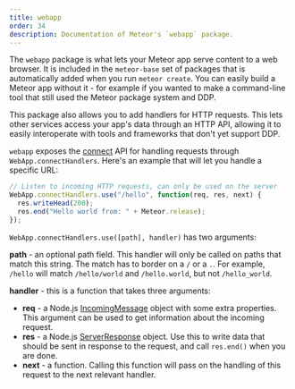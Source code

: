 ```yaml
---
title: webapp
order: 34
description: Documentation of Meteor's `webapp` package.
---
```


The `webapp` package is what lets your Meteor app serve content to a web
browser. It is included in the `meteor-base` set of packages that is
automatically added when you run `meteor create`. You can easily build a
Meteor app without it - for example if you wanted to make a command-line
tool that still used the Meteor package system and DDP.

This package also allows you to add handlers for HTTP requests.
This lets other services access your app's data through an HTTP API, allowing
it to easily interoperate with tools and frameworks that don't yet support DDP.

`webapp` exposes the [connect](https://github.com/senchalabs/connect) API for
handling requests through `WebApp.connectHandlers`.
Here's an example that will let you handle a specific URL:

```js
// Listen to incoming HTTP requests, can only be used on the server
WebApp.connectHandlers.use("/hello", function(req, res, next) {
  res.writeHead(200);
  res.end("Hello world from: " + Meteor.release);
});
```

`WebApp.connectHandlers.use([path], handler)` has two arguments:

**path** - an optional path field.
This handler will only be called on paths that match
this string. The match has to border on a `/` or a `.`. For example, `/hello`
will match `/hello/world` and `/hello.world`, but not `/hello_world`.

**handler** - this is a function that takes three arguments:

- **req** - a Node.js
[IncomingMessage](http://nodejs.org/api/http.html#http_http_incomingmessage)
object with some extra properties. This argument can be used to get information
about the incoming request.
- **res** - a Node.js
[ServerResponse](http://nodejs.org/api/http.html#http_class_http_serverresponse)
object. Use this to write data that should be sent in response to the
request, and call `res.end()` when you are done.
- **next** - a function. Calling this function will pass on the handling of
this request to the next relevant handler.
